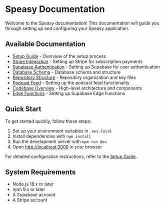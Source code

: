 # Speasy Documentation

Welcome to the Speasy documentation! This documentation will guide you through setting up and configuring your Speasy application.

## Available Documentation

- [Setup Guide](./setup-guide.md) - Overview of the setup process
- [Stripe Integration](./stripe-integration.md) - Setting up Stripe for subscription payments
- [Supabase Authentication](./supabase-auth.md) - Setting up Supabase for user authentication
- [Database Schema](./database-schema.md) - Database schema and structure
- [Repository Structure](./repository-structure.md) - Repository organization and key files
- [Podcast Feed](./podcast-feed.md) - Setting up the podcast feed functionality
- [Codebase Overview](./codebase-overview.md) - High-level architecture and components
- [Edge Functions](./edge-functions.md) - Setting up Supabase Edge Functions

## Quick Start

To get started quickly, follow these steps:

1. Set up your environment variables in `.env.local`
2. Install dependencies with `npm install`
3. Run the development server with `npm run dev`
4. Open [http://localhost:3000](http://localhost:3000) in your browser

For detailed configuration instructions, refer to the [Setup Guide](./setup-guide.md).

## System Requirements

- Node.js 18.x or later
- npm 9.x or later
- A Supabase account
- A Stripe account  